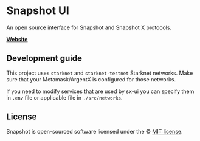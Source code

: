 # Snapshot UI

An open source interface for Snapshot and Snapshot X protocols.

**[Website](https://snapshot.box)**

## Development guide

This project uses `starknet` and `starknet-testnet` Starknet networks. Make sure that your Metamask/ArgentX is
configured for those networks.

If you need to modify services that are used by sx-ui you can specify them in `.env` file or applicable
file in `./src/networks`.

## License

Snapshot is open-sourced software licensed under the © [MIT license](LICENSE).
